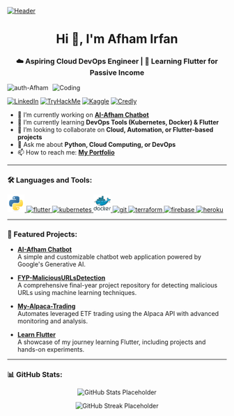 [![Header](https://via.placeholder.com/1200x400?text=Welcome+to+Afham's+GitHub+Profile)](https://ai-afham.netlify.app/)

<h1 align="center">Hi 👋, I'm Afham Irfan</h1>
<h3 align="center">☁️ Aspiring Cloud DevOps Engineer | 📱 Learning Flutter for Passive Income</h3>

<img align="right" alt="Coding" width="400" src="https://via.placeholder.com/400x300?text=Placeholder+GIF" />

<p align="left">
  <img src="https://komarev.com/ghpvc/?username=auth-Afham&label=Profile%20views&color=0e75b6&style=flat" alt="auth-Afham" />
</p>

<p align="left">
  <a href="https://www.linkedin.com/in/afham-irfan-a43a20240" target="blank"><img src="https://img.shields.io/badge/-LinkedIn-0A66C2?logo=linkedin&logoColor=white&style=for-the-badge" alt="LinkedIn" /></a>
  <a href="https://tryhackme.com/p/afham.irfan" target="blank"><img src="https://img.shields.io/badge/-TryHackMe-212C42?logo=tryhackme&logoColor=white&style=for-the-badge" alt="TryHackMe" /></a>
  <a href="https://kaggle.com/afhamirfan" target="blank"><img src="https://img.shields.io/badge/-Kaggle-20BEFF?logo=kaggle&logoColor=white&style=for-the-badge" alt="Kaggle" /></a>
  <a href="https://www.credly.com/users/afham-irfan/badges" target="blank"><img src="https://img.shields.io/badge/-Credly-FF6C02?logo=credly&logoColor=white&style=for-the-badge" alt="Credly" /></a>
</p>

- 🔭 I’m currently working on **[AI-Afham Chatbot](https://github.com/auth-Afham/AI-Afham-Chatbot)**  
- 🌱 I’m currently learning **DevOps Tools (Kubernetes, Docker) & Flutter**  
- 👯 I’m looking to collaborate on **Cloud, Automation, or Flutter-based projects**  
- 💬 Ask me about **Python, Cloud Computing, or DevOps**  
- 📫 How to reach me: **[My Portfolio](https://ai-afham.netlify.app/)**  

---

<h3 align="left">🛠️ Languages and Tools:</h3>
<p align="left">
  <a href="https://www.python.org" target="_blank"> <img src="https://raw.githubusercontent.com/devicons/devicon/master/icons/python/python-original.svg" alt="python" width="40" height="40"/> </a>
  <a href="https://flutter.dev/" target="_blank"> <img src="https://www.vectorlogo.zone/logos/flutterio/flutterio-icon.svg" alt="flutter" width="40" height="40"/> </a>
  <a href="https://kubernetes.io/" target="_blank"> <img src="https://www.vectorlogo.zone/logos/kubernetes/kubernetes-icon.svg" alt="kubernetes" width="40" height="40"/> </a>
  <a href="https://www.docker.com/" target="_blank"> <img src="https://raw.githubusercontent.com/devicons/devicon/master/icons/docker/docker-original-wordmark.svg" alt="docker" width="40" height="40"/> </a>
  <a href="https://git-scm.com/" target="_blank"> <img src="https://www.vectorlogo.zone/logos/git-scm/git-scm-icon.svg" alt="git" width="40" height="40"/> </a>
  <a href="https://www.terraform.io/" target="_blank"> <img src="https://www.vectorlogo.zone/logos/terraformio/terraformio-icon.svg" alt="terraform" width="40" height="40"/> </a>
  <a href="https://firebase.google.com/" target="_blank"> <img src="https://www.vectorlogo.zone/logos/firebase/firebase-icon.svg" alt="firebase" width="40" height="40"/> </a>
  <a href="https://www.heroku.com/" target="_blank"> <img src="https://www.vectorlogo.zone/logos/heroku/heroku-icon.svg" alt="heroku" width="40" height="40"/> </a>
</p>

---

<h3 align="left">📂 Featured Projects:</h3>

- **[AI-Afham Chatbot](https://github.com/auth-Afham/AI-Afham-Chatbot)**  
  A simple and customizable chatbot web application powered by Google's Generative AI.  

- **[FYP-MaliciousURLsDetection](https://github.com/auth-Afham/FYP-MaliciousURLsDetection)**  
  A comprehensive final-year project repository for detecting malicious URLs using machine learning techniques.  

- **[My-Alpaca-Trading](https://github.com/auth-Afham/My-Alpaca-Trading)**  
  Automates leveraged ETF trading using the Alpaca API with advanced monitoring and analysis.  

- **[Learn Flutter](https://github.com/auth-Afham/Learn-Flutter)**  
  A showcase of my journey learning Flutter, including projects and hands-on experiments.  

---

<h3 align="left">📊 GitHub Stats:</h3>
<p align="center">
  <img src="https://via.placeholder.com/500x300?text=GitHub+Stats" alt="GitHub Stats Placeholder" />
</p>
<p align="center">
  <img src="https://via.placeholder.com/500x300?text=GitHub+Streak+Placeholder" alt="GitHub Streak Placeholder" />
</p>
